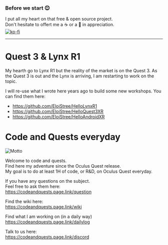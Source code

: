 ### Before we start 😊
I put all my heart on that free & open source project.    
Don't hesitate to offert me a ☕ or a  🍺 in appreciation.    
[![ko-fi](https://www.ko-fi.com/img/githubbutton_sm.svg)](https://ko-fi.com/E1E21QCY5)  
_________________________________________

# Quest 3 & Lynx R1

My hearth go to Lynx R1 but the reality of the market is on the Quest 3.
As the Quest 3 is out and the Lynx is arriving, I am restarting to work on the topic.

I will re-use what I wrote here years ago to build some new workshops.
You can find them here:  
- https://github.com/EloiStree/HelloLynxR1
- https://github.com/EloiStree/HelloQuest3XR
- https://github.com/EloiStree/HelloAndroidXR




# Code and Quests everyday 

![Motto](https://github.com/EloiStree/CodeAndQuestsEveryday/blob/master/Modo/EloiStreeModoFooter.png?raw=true)  

Welcome to code and quests.   
Find here my adventure since the Oculus Quest release.   
My goal is to do at least 1H of code, or R&D, on Oculus Quest everyday.  
 

If you have any questions on the subject.   
Feel free to ask them here:     
https://codeandquests.page.link/question

Find the wiki here:     
https://codeandquests.page.link/wiki

Find what I am working on (in a daily way)   
https://codeandquests.page.link/dailylog

Talk to us here:  
https://codeandquests.page.link/discord


